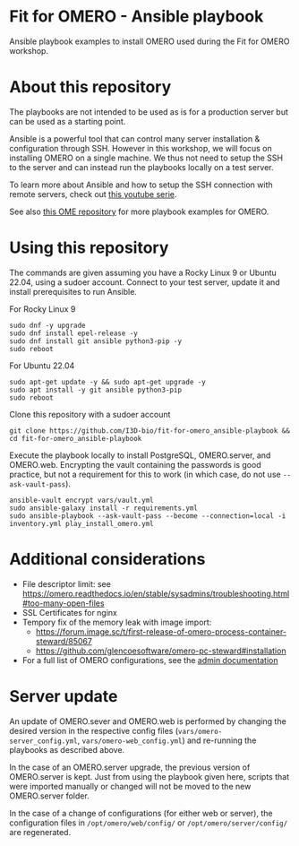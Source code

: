 # Fit for OMERO - Ansible playbook
Ansible playbook examples to install OMERO used during the Fit for OMERO workshop.


# About this repository
The playbooks are not intended to be used as is for a production server but can be used as a starting point.

Ansible is a powerful tool that can control many server installation & configuration through SSH. However in this workshop, we will focus on installing OMERO on a single machine. We thus not need to setup the SSH to the server and can instead run the playbooks locally on a test server.

To learn more about Ansible and how to setup the SSH connection with remote servers, check out [this youtube serie](https://youtube.com/playlist?list=PLT98CRl2KxKEUHie1m24-wkyHpEsa4Y70&feature=shared).

See also [this OME repository](https://github.com/ome/prod-playbooks/tree/master/omero) for more playbook examples for OMERO.

# Using this repository

The commands are given assuming you have a Rocky Linux 9 or Ubuntu 22.04, using a sudoer account.
Connect to your test server, update it and install prerequisites to run Ansible.

For Rocky Linux 9
```
sudo dnf -y upgrade
sudo dnf install epel-release -y
sudo dnf install git ansible python3-pip -y
sudo reboot
```

For Ubuntu 22.04
```
sudo apt-get update -y && sudo apt-get upgrade -y
sudo apt install -y git ansible python3-pip
sudo reboot
```

Clone this repository with a sudoer account
```
git clone https://github.com/I3D-bio/fit-for-omero_ansible-playbook && cd fit-for-omero_ansible-playbook
```

Execute the playbook locally to install PostgreSQL, OMERO.server, and OMERO.web.
Encrypting the vault containing the passwords is good practice, but not a requirement for this to work (in which case, do not use `--ask-vault-pass`).
```
ansible-vault encrypt vars/vault.yml  
sudo ansible-galaxy install -r requirements.yml
sudo ansible-playbook --ask-vault-pass --become --connection=local -i inventory.yml play_install_omero.yml
```

# Additional considerations
* File descriptor limit: see https://omero.readthedocs.io/en/stable/sysadmins/troubleshooting.html#too-many-open-files
* SSL Certificates for nginx
* Tempory fix of the memory leak with image import:
  * https://forum.image.sc/t/first-release-of-omero-process-container-steward/85067
  * https://github.com/glencoesoftware/omero-pc-steward#installation
* For a full list of OMERO configurations, see the [admin documentation](https://omero.readthedocs.io/en/stable/sysadmins/config.html)

 
# Server update
An update of OMERO.sever and OMERO.web is performed by changing the desired version in the respective config files (`vars/omero-server_config.yml`, `vars/omero-web_config.yml`) and re-running the playbooks as described above.

In the case of an OMERO.server upgrade, the previous version of OMERO.server is kept. Just from using the playbook given here, scripts that were imported manually or changed will not be moved to the new OMERO.server folder.

In the case of a change of configurations (for either web or server), the configuration files in `/opt/omero/web/config/` or `/opt/omero/server/config/` are regenerated.
